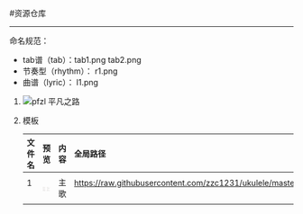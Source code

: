﻿#资源仓库
***

命名规范：
* tab谱（tab）：tab1.png  tab2.png
* 节奏型（rhythm）： r1.png
* 曲谱（lyric）： l1.png 

1. ![ pfzl 平凡之路](https://github.com/zzc1231/ukulele/blob/master/Res/pfzl/README.md#平凡之路)

  



1. 模板

   |文件名 |预览|内容|全局路径|
   |----|----|----|----|
   | 1     |   ![image](Res/pfzl/1.png)     |       主歌 |    https://raw.githubusercontent.com/zzc1231/ukulele/master/Res/pfzl/1.png      |
